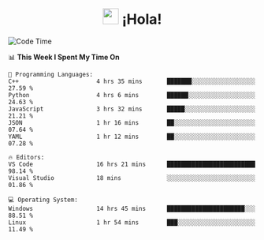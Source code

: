 <div align="center"><h1><img src="https://github.com/blackcater/blackcater/raw/main/images/Hi.gif" height="32"/> ¡Hola!</h1>
</div>

<!--START_SECTION:waka-->
![Code Time](http://img.shields.io/badge/Code%20Time-692%20hrs%2037%20mins-blue)

📊 **This Week I Spent My Time On** 

```text
💬 Programming Languages: 
C++                      4 hrs 35 mins       ███████░░░░░░░░░░░░░░░░░░   27.59 % 
Python                   4 hrs 6 mins        ██████░░░░░░░░░░░░░░░░░░░   24.63 % 
JavaScript               3 hrs 32 mins       █████░░░░░░░░░░░░░░░░░░░░   21.21 % 
JSON                     1 hr 16 mins        ██░░░░░░░░░░░░░░░░░░░░░░░   07.64 % 
YAML                     1 hr 12 mins        ██░░░░░░░░░░░░░░░░░░░░░░░   07.28 % 

🔥 Editors: 
VS Code                  16 hrs 21 mins      █████████████████████████   98.14 % 
Visual Studio            18 mins             ░░░░░░░░░░░░░░░░░░░░░░░░░   01.86 % 

💻 Operating System: 
Windows                  14 hrs 45 mins      ██████████████████████░░░   88.51 % 
Linux                    1 hr 54 mins        ███░░░░░░░░░░░░░░░░░░░░░░   11.49 % 
```


<!--END_SECTION:waka-->